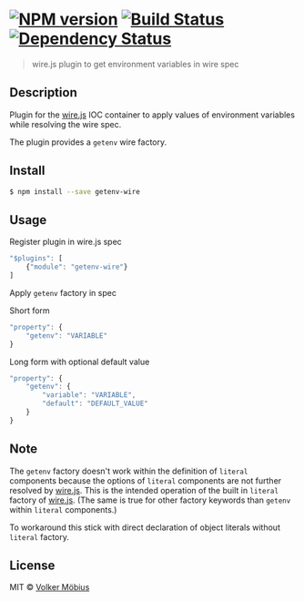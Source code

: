 #  [![NPM version][npm-image]][npm-url] [![Build Status][travis-image]][travis-url] [![Dependency Status][daviddm-url]][daviddm-image]

> wire.js plugin to get environment variables in wire spec

## Description

Plugin for the [wire.js] IOC container to apply values of environment variables
while resolving the wire spec.

The plugin provides a `getenv` wire factory.

## Install

```sh
$ npm install --save getenv-wire
```


## Usage

Register plugin in wire.js spec

```js
"$plugins": [
	{"module": "getenv-wire"}
]
```

Apply `getenv` factory in spec

Short form

```js
"property": {
    "getenv": "VARIABLE"
}
```

Long form with optional default value

```js
"property": {
    "getenv": {
        "variable": "VARIABLE",
        "default": "DEFAULT_VALUE"
    }
}
```

## Note

The `getenv` factory doesn't work within the definition of `literal`
components because the options of `literal` components are not
further resolved by [wire.js]. This is the intended operation of the built in `literal` factory of [wire.js].  (The same is true for other factory keywords than `getenv` 
within `literal` components.)

To workaround this stick with direct declaration of object literals without `literal` factory.

## License

MIT © [Volker Möbius]()


[npm-url]: https://npmjs.org/package/getenv-wire
[npm-image]: https://badge.fury.io/js/getenv-wire.svg
[travis-url]: https://travis-ci.org/vmoebius/getenv-wire
[travis-image]: https://travis-ci.org/vmoebius/getenv-wire.svg?branch=master
[daviddm-url]: https://david-dm.org/vmoebius/getenv-wire.svg?theme=shields.io
[daviddm-image]: https://david-dm.org/vmoebius/getenv-wire
[wire.js]: https://github.com/cujojs/wire
